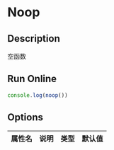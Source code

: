 # Noop

## Description
空函数

## Run Online

<RunCode :language="ts" :dependency="`
function noop() {}`">

```ts
console.log(noop())
```

</RunCode>

## Options

<div class="utils-table">

| 属性名 | 说明 | 类型 | 默认值 |
| --- | --- | --- | --- |


</div>